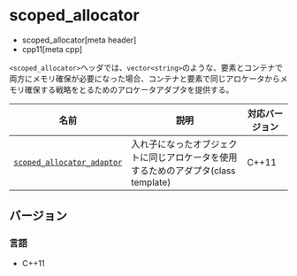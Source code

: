 # scoped_allocator
* scoped_allocator[meta header]
* cpp11[meta cpp]

`<scoped_allocator>`ヘッダでは、`vector<string>`のような、要素とコンテナで両方にメモリ確保が必要になった場合、コンテナと要素で同じアロケータからメモリ確保する戦略をとるためのアロケータアダプタを提供する。

| 名前 | 説明 | 対応バージョン |
|------------------------------------------------------------|-------------------------------------|-------|
| [`scoped_allocator_adaptor`](scoped_allocator/scoped_allocator_adaptor.md) | 入れ子になったオブジェクトに同じアロケータを使用するためのアダプタ(class template) | C++11 |


## バージョン
### 言語
- C++11

